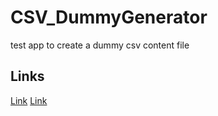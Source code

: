 # CSV_DummyGenerator
test app to create a dummy csv content file


## Links
[Link](https://setu677.medium.com/how-to-upload-large-files-to-aws-s3-in-asp-net-web-service-using-multipart-upload-api-1e83a17a6754)
[Link](https://docs.aws.amazon.com/AmazonS3/latest/userguide/mpu-upload-object.html)